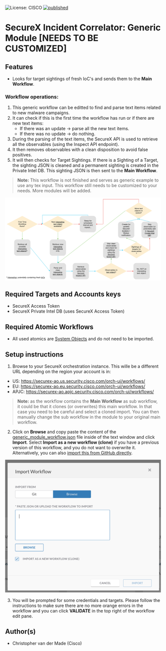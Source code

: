 ![License: CISCO](https://img.shields.io/badge/License-CISCO-blue.svg)
[![published](https://static.production.devnetcloud.com/codeexchange/assets/images/devnet-published.svg)](https://developer.cisco.com/codeexchange/github/repo/<REPO-HERE>)

# SecureX Incident Correlator: Generic Module [NEEDS TO BE CUSTOMIZED]

## Features
* Looks for target sightings of fresh IoC's and sends them to the **Main Workflow**.

### Workflow operations:
1. This generic workflow can be editted to find and parse text items related to new malware campaigns.
2. It can check if this is the first time the workflow has run or if there are new text items:
     * If there was an update -> parse all the new text items.
     * If there was no update -> do nothing.
3.	During the parsing of the text items, the SecureX API is used to retrieve all the observables (using the Inspect API endpoint).
4.  It then removes observables with a clean disposition to avoid false positives.
5.  It will then checks for Target Sightings. If there is a Sighting of a Target, the sighting JSON is cleaned and a permanent sighting is created in the Private Intel DB. This sighting JSON is then sent to the **Main Workflow**.

> **Note:** This workflow is not finished and serves as generic example to use any tex input. This workflow still needs to be customized to your needs. More modules will be added.

![](../screenshots/generic_module.png)

## Required Targets and Accounts keys
- SecureX Access Token
- SecureX Private Intel DB (uses SecureX Access Token)

## Required Atomic Workflows
- All used atomics are [System Objects](https://ciscosecurity.github.io/sxo-05-security-workflows/atomics/system) and do not need to be imported.

## Setup instructions

1. Browse to your SecureX orchestration instance. This wille be a different URL depending on the region your account is in: 

* US: https://securex-ao.us.security.cisco.com/orch-ui/workflows/
* EU: https://securex-ao.eu.security.cisco.com/orch-ui/workflows/
* APJC: https://securex-ao.apjc.security.cisco.com/orch-ui/workflows/

> **Note:** as the workflow contains the **Main Workflow** as sub workflow, it could be that it clones (or overwrites) this main workflow. In that case you need to be careful and select a cloned import. You can then manually change the sub workflow in the module to your original main workflow.

2. Click on **Browse** and copy paste the content of the [generic_module_workflow.json](https://raw.githubusercontent.com/chrivand/securex_incident_correlator/main/generic_module/generic_module_workflow.json) file inside of the text window and click **Import**. Select **Import as a new workflow (clone)** if you have a previous version of this workflow, and you do not want to overwrite it. Alternatively, you can also [import this from GitHub directly](https://ciscosecurity.github.io/sxo-05-security-workflows/importing).

![](../screenshots/copy-paste.png)

3. You will be prompted for some credentials and targets. Please follow the instructions to make sure there are no more orange errors in the workflow and you can click **VALIDATE** in the top right of the workflow edit pane.

## Author(s)

* Christopher van der Made (Cisco)

